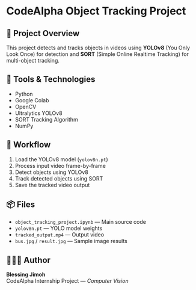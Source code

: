 # CodeAlpha Object Tracking Project

## 🎯 Project Overview
This project detects and tracks objects in videos using **YOLOv8** (You Only Look Once) for detection and **SORT** (Simple Online Realtime Tracking) for multi-object tracking.

## 🧰 Tools & Technologies
- Python
- Google Colab
- OpenCV
- Ultralytics YOLOv8
- SORT Tracking Algorithm
- NumPy

## 🧠 Workflow
1. Load the YOLOv8 model (`yolov8n.pt`)
2. Process input video frame-by-frame
3. Detect objects using YOLOv8
4. Track detected objects using SORT
5. Save the tracked video output

## 📦 Files
- `object_tracking_project.ipynb` — Main source code
- `yolov8n.pt` — YOLO model weights
- `tracked_output.mp4` — Output video
- `bus.jpg` / `result.jpg` — Sample image results

## 👩🏽‍💻 Author
**Blessing Jimoh**  
CodeAlpha Internship Project — *Computer Vision*
